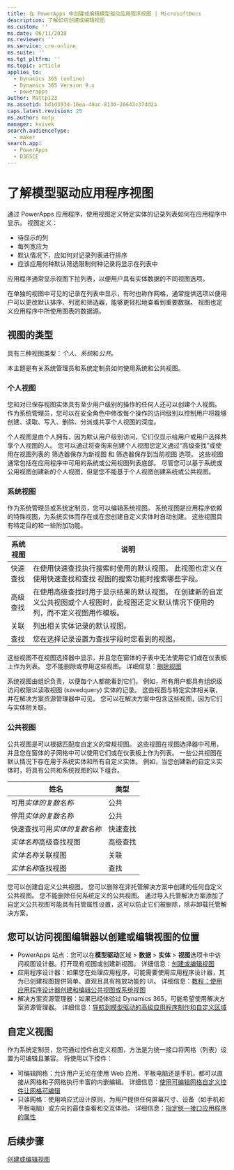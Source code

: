 ```yaml
---
title: 在 PowerApps 中创建或编辑模型驱动应用程序视图 | MicrosoftDocs
description: 了解如何创建或编辑视图
ms.custom: ''
ms.date: 06/11/2018
ms.reviewer: ''
ms.service: crm-online
ms.suite: ''
ms.tgt_pltfrm: ''
ms.topic: article
applies_to:
  - Dynamics 365 (online)
  - Dynamics 365 Version 9.x
  - powerapps
author: Mattp123
ms.assetid: bd1d393d-16ea-40ac-8136-26643c37dd2a
caps.latest.revision: 25
ms.author: matp
manager: kvivek
search.audienceType:
  - maker
search.app:
  - PowerApps
  - D365CE
---
```

# <a name="understand-model-driven-app-views"></a>了解模型驱动应用程序视图

<a name="BKMK_CreatingAndEditingViews"></a>   

通过 PowerApps 应用程序，使用视图定义特定实体的记录列表如何在应用程序中显示。 视图定义：

- 待显示的列
- 每列宽应为
- 默认情况下，应如何对记录列表进行排序
- 应该应用何种默认筛选限制何种记录将显示在列表中

应用程序通常显示视图下拉列表，以便用户具有实体数据的不同视图选项。

在单独的视图中可见的记录在列表中显示，有时也称作网格，通常提供选项以便用户可以更改默认排序、列宽和筛选器，能够更轻松地查看到重要数据。 视图也定义应用程序中所使用图表的数据源。  
  
## <a name="types-of-views"></a>视图的类型  
  
具有三种视图类型：*个人*、*系统*和*公共*。

本主题是有关系统管理员和系统定制员如何使用系统和公共视图。 
  
### <a name="personal-views"></a>个人视图  
  
 您和对已保存视图实体具有至少用户级别的操作的任何人还可以创建个人视图。 作为系统管理员，您可以在安全角色中修改每个操作的访问级别以控制用户将能够创建、读取、写入、删除、分派或共享个人视图的深度。

个人视图是由个人拥有，因为默认用户级别访问，它们仅显示给用户或用户选择共享个人视图的人。 您可以通过将查询来创建个人视图您定义通过“高级查找”或使用在视图列表的 筛选器保存为新视图 和 筛选器保存到当前视图 选项。 这些视图通常包括在应用程序中可用的系统或公用视图列表底部。 尽管您可以基于系统或公用视图创建新的个人视图，但是您不能基于个人视图创建系统或公共视图。
  
### <a name="system-views"></a>系统视图
作为系统管理员或系统定制员，您可以编辑系统视图。 系统视图是应用程序依赖的特殊视图，为系统实体而存在或在您创建自定义实体时自动创建。 这些视图具有特定目的和一些附加功能。 


|系统视图​​  |说明  |
|---------|---------|
|快速查找     | 在使用快速查找执行搜索时使用的默认视图。 此视图也定义在使用快速查找和查找 视图的搜索功能时搜索哪些字段。        |
|高级查找     |  在使用高级查找时用于显示结果的默认视图。 在创建新的自定义公共视图或个人视图时，此视图还定义默认情况下使用的列，而不定义视图用作模板。       |
|关联     |  列出相关实体记录的默认视图。       |
|查找     | 您在选择记录设置为查找字段时您看到的视图。        |

这些视图不在视图选择器中显示，并且您在窗体的子表中无法使用它们或在仪表板上作为列表。 您不能删除或停用这些视图。 详细信息：[删除视图](remove-views.md)

系统视图由组织负责，以便每个人都能看到它们。 例如，所有用户都具有组织级访问权限以读取视图 (savedquery) 实体的记录。 这些视图与特定实体相关联，并在解决方案资源管理器中可见。 您可以在解决方案中包含这些视图，因为它们与实体相关联。

### <a name="public-views"></a>公共视图

公共视图是可以根据匹配度自定义的常规视图。 这些视图在视图选择器中可用，并且您在窗体的子网格中可以使用它们或在仪表板上作为列表。 一些公共视图在默认情况下存在用于系统实体和所有自定义实体。 例如，当您创建新的自定义实体时，将具有公共和系统视图的以下组合。


|姓名  |类型   |
|---------|---------|
|可用*实体的复数名称*     |  公共       |
|停用*实体的复数名称*    |  公共       |
|快速查找可用*实体的复数名称*     | 快速查找        |
|*实体名称*高级查找视图     | 高级查找        |
|*实体名称*关联视图     |  关联       |
|*实体名称*查找视图     | 查找        |

您可以创建自定义公共视图。 您可以删除在非托管解决方案中创建的任何自定义公共视图。 您不能删除任何系统定义的公共视图。 通过导入托管解决方案添加了自定义公共视图可能具有托管属性设置，这可以防止它们被删除，除非卸载托管解决方案。

## <a name="places-where-you-can-access-the-view-editor-to-create-or-edit-views"></a>您可以访问视图编辑器以创建或编辑视图的位置

- PowerApps 站点：您可以在**模型驱动**区域 > **数据** > **实体** > **视图**选项卡中访问视图设计器。打开现有视图或创建新视图。 详细信息：[创建或编辑视图](create-and-edit-views.md)
- 应用程序设计器：如果您在处理应用程序，可能需要使用应用程序设计器，其为已创建视图提供简单、直观且具有拖放功能的 UI。 详细信息：[教程：使用应用程序设计器创建和编辑公共视图或系统视图](create-edit-views-app-designer.md)
- 解决方案资源管理器：如果已经体验过 Dynamics 365，可能希望使用解决方案资源管理器。 详细信息：[导航到模型驱动的高级应用程序制作和自定义区域](advanced-navigation.md#solution-explorer)
 
## <a name="customize-views"></a>自定义视图

作为系统定制员，您可通过控件自定义视图，方法是为统一接口将网格（列表）设置为可编辑且兼容。 将使用以下控件：

- 可编辑网格：允许用户无论在使用 Web 应用、平板电脑还是手机，都可以直接从网格和子网格执行丰富的内嵌编辑。 详细信息：[使用可编辑网格自定义控件让网格可编辑](make-grids-lists-editable-custom-control.md)
- 只读网格：使用响应式设计原则，为用户提供任何屏幕尺寸、设备（如手机和平板电脑）或方向的最佳查看和交互体验。 详细信息：[指定统一接口应用程序的属性](specify-properties-for-unified-interface-apps.md)

## <a name="next-steps"></a>后续步骤

[创建或编辑视图](create-and-edit-views.md)
